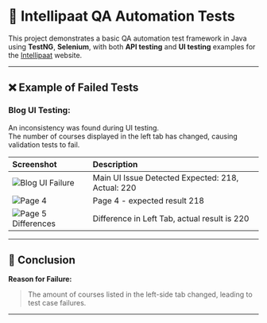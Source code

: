 # 🧪 Intellipaat QA Automation Tests

This project demonstrates a basic QA automation test framework in Java using **TestNG**, **Selenium**, with both **API testing** and **UI testing** examples for the [Intellipaat](https://intellipaat.com) website.

---


## ❌ Example of Failed Tests

### Blog UI Testing:

An inconsistency was found during UI testing.  
The number of courses displayed in the left tab has changed, causing validation tests to fail.

| Screenshot                                                                                             | Description                                         |
|:-------------------------------------------------------------------------------------------------------|:----------------------------------------------------|
| ![Blog UI Failure](https://github.com/user-attachments/assets/6dbaa954-0f36-45a0-ac8e-35881e3d95d8)    | Main UI Issue Detected  Expected: 218,  Actual: 220 |
| ![Page 4](https://github.com/user-attachments/assets/6f4b7385-12c4-4876-9c7a-ef1a0b4fc516)             | Page 4 - expected result 218                        |
| ![Page 5 Differences](https://github.com/user-attachments/assets/ee6ec293-5fc0-42bf-9545-d1b47e447aec) | Difference in Left Tab, actual result is 220        |

---

## 📝 Conclusion

**Reason for Failure:**
> The amount of courses listed in the left-side tab changed, leading to test case failures.

---